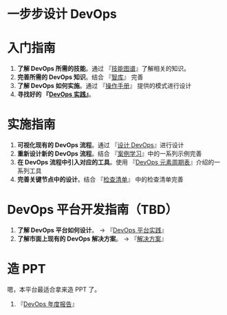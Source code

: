 # 一步步设计 DevOps

# 入门指南

1. **了解 DevOps 所需的技能**。通过 『<a href="/checklists" target="_blank">技能图谱</a>』了解相关的知识。
2. **完善所需的 DevOps 知识**。结合 『<a href="think-tank" target="_blank">智库</a>』 完善
3. **了解 DevOps 如何实施**。通过 『<a href="think-tank" target="_blank">操作手册</a>』 提供的模式进行设计
4. **寻找好的 『<a href="/practise/devops-practise" target="_blank">DevOps 实践</a>』**。

# 实施指南

1. **可视化现有的 DevOps 流程**。通过 『<a href="/design" target="_blank">设计 DevOps</a>』进行设计
2. **重新设计新的 DevOps 流程**。结合 『<a href="/case-study" target="_blank">案例学习</a>』中的一系列示例完善
3. **在 DevOps 流程中引入对应的工具**。使用 『<a href="/" target="_blank">DevOps 元素周期表</a>』介绍的一系列工具
4. **完善关键节点中的设计**。结合 『<a href="/checklists" target="_blank">检查清单</a>』 中的检查清单完善

# DevOps 平台开发指南（TBD）

1. **了解 DevOps 平台如何设计**。 -> 『<a href="/practise/devops-platform" target="_blank">DevOps 平台实践</a>』
2. **了解市面上现有的 DevOps 解决方案**。 -> 『<a href="/solution" target="_blank">解决方案</a>』

# 造 PPT

嗯，本平台最适合拿来造 PPT 了。

1. 『<a href="/report" target="_blank">DevOps 年度报告</a>』
